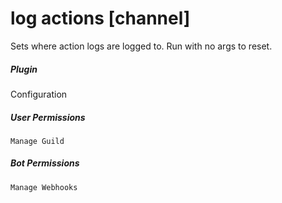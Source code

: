 # log actions [channel]

Sets where action logs are logged to. Run with no args to reset.
			

##### Plugin
Configuration


##### User Permissions
`Manage Guild`


##### Bot Permissions
`Manage Webhooks`
